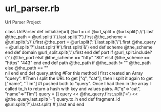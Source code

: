 # url_parser.rb
Url Parser Project

class UrlParser 
  def initialize(url)
    @url = url
    @url_split = @url.split('://').last 
    @the_path = @url.split('/').last.split('?').first 
    @the_scheme = @url.split('://').first 
    @the_port = @url.split(':').last.split('/').first
    @the_query = @url.split('?').last.split('#').first.split('&')
  end
  def scheme
    @the_scheme 
  end
  def domain
    @url_split.split(':').first
  end 
  def port
    if @url_split.include?(':')
      @the_port
    elsif @the_scheme == "http"
      "80"
    elsif @the_scheme == "https"
      "443"
    end
  end
  def path 
  @the_path
    if @the_path != ""
      @the_path
    else @the_path == ""  
      nil
    end
  end 
  def query_string
  #For this method I first created an Array "query". 
  #Then I split the URL to get ["q", "cat"], then I split it again to get ["name", "Tim"]
  #I pushed both to "query". Once I had then in the array I called to_h to return a hash with key and values pairs. 
  #{"q"=>"cat", "name"=>"Tim"}
    query = []
    query << @the_query.first.split('=') << @the_query.last.split('=') 
    query.to_h 
  end
  def fragment_id
    @url.split('?').last.split('#').last
  end
end
